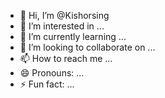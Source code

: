 - 👋 Hi, I’m @Kishorsing
- 👀 I’m interested in ...
- 🌱 I’m currently learning ...
- 💞️ I’m looking to collaborate on ...
- 📫 How to reach me ...
- 😄 Pronouns: ...
- ⚡ Fun fact: ...

<!---
Kishorsing/Kishorsing is a ✨ special ✨ repository because its `README.md` (this file) appears on your GitHub profile.
You can click the Preview link to take a look at your changes.
--->
